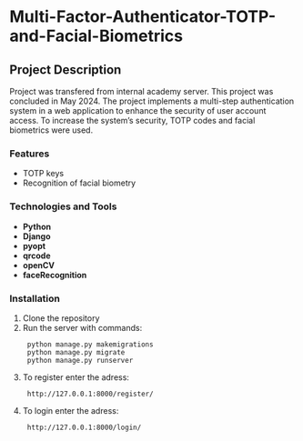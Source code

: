 # Multi-Factor-Authenticator-TOTP-and-Facial-Biometrics

## Project Description
Project was transfered from internal academy server. This project was concluded in May 2024.
The project implements a multi-step authentication system in a web application to enhance the security of user account access. To increase the system’s security, TOTP codes and facial biometrics were used.

### Features
- TOTP keys
- Recognition of facial biometry

### Technologies and Tools
- **Python**  
- **Django**  
- **pyopt**  
- **qrcode**
- **openCV**
- **faceRecognition** 

### Installation
1. Clone the repository
2. Run the server with commands:
   ```b
    python manage.py makemigrations
    python manage.py migrate
    python manage.py runserver
3. To register enter the adress:
   ```b
    http://127.0.0.1:8000/register/
4. To login enter the adress:
   ```b
    http://127.0.0.1:8000/login/
